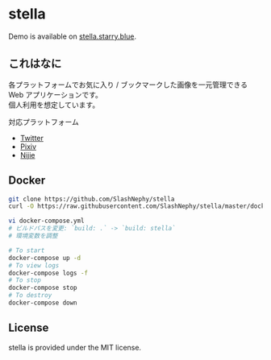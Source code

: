 # stella
Demo is available on [stella.starry.blue](https://stella.starry.blue).

## これはなに
各プラットフォームでお気に入り / ブックマークした画像を一元管理できる Web アプリケーションです。  
個人利用を想定しています。

対応プラットフォーム
- [Twitter](https://twitter.com)
- [Pixiv](https://pixiv.net)
- [Nijie](https://nijie.info)

## Docker
```bash
git clone https://github.com/SlashNephy/stella
curl -O https://raw.githubusercontent.com/SlashNephy/stella/master/docker-compose.yml

vi docker-compose.yml
# ビルドパスを変更: `build: .` -> `build: stella`
# 環境変数を調整

# To start
docker-compose up -d
# To view logs
docker-compose logs -f
# To stop
docker-compose stop
# To destroy
docker-compose down
```

## License
stella is provided under the MIT license.
